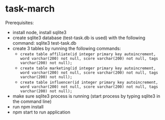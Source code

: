 # task-march
Prerequisites:
- install node, install sqlite3
- create sqlite3 database (test-task.db is used) with the following command: sqlite3 test-task.db
- create 3 tables by running the following commands:
  * `create table affiliate(id integer primary key autoincrement, word varchar(200) not null, score varchar(200) not null, tags varchar(200) not null);`
  * `create table marketing(id integer primary key autoincrement, word varchar(200) not null, score varchar(200) not null, tags varchar(200) not null);`
  * `create table influencer(id integer primary key autoincrement, word varchar(200) not null, score varchar(200) not null, tags varchar(200) not null);`
- make sure sqlite3 process is running (start process by typing sqlite3 in the command line)
- run npm install
- npm start to run application
